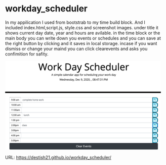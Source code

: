 # workday_scheduler
In my appilication I used from bootstrab to my time build block. And I included index.html,script.js, style.css and screenshot images.
under title it shows current day date, year and hours are avilable.
in the time block or the main body you can write down you events or schedules and you can save at the right button by clicking and it saves in local storage.
incase if you want dismiss or change your maind you can click clearevents and asks you confimition for safity.

![workdaay_scheduler](ScreenShot05.png)

URL:  https://destish21.github.io/workday_scheduler/
